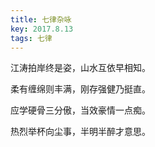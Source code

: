 ```yaml
---
title: 七律杂咏
key: 2017.8.13
tags: 七律
---
```


江涛拍岸终是姿，山水互依早相知。

柔有缠绵则丰满，刚存强健乃挺直。

应学硬骨三分傲，当效豪情一点痴。

热烈举杯向尘事，半明半醉才意思。

</br>

